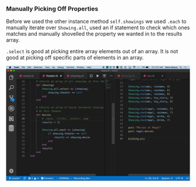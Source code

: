 ### Manually Picking Off Properties
Before we used the other instance method `self.showings` we used `.each` to
manually iterate over `Showing.all`, used an if statement to check which ones
matches and manually shovelled the property we wanted in to the results array.

`.select` is good at picking entire array elements out of an array. It is not
good at picking off specific parts of elements in an array.

![manually picking off properties](./manual_property_picking.png)
